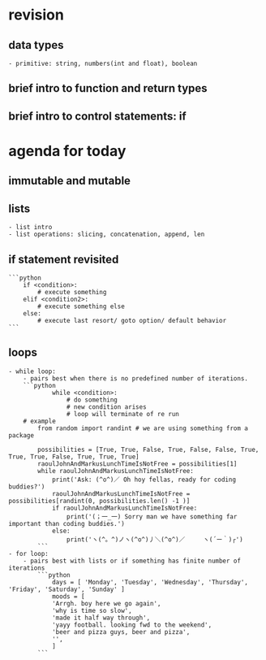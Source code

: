 
# revision

## data types
    - primitive: string, numbers(int and float), boolean

## brief intro to function and return types
## brief intro to control statements: if

# agenda for today

## immutable and mutable

## lists
    - list intro
    - list operations: slicing, concatenation, append, len

## if statement revisited
    ```python
        if <condition>:
            # execute something
        elif <condition2>:
            # execute something else
        else:
            # execute last resort/ goto option/ default behavior
    ```

## loops
    - while loop:
        - pairs best when there is no predefined number of iterations.
        ```python
                while <condition>:
                    # do something
                    # new condition arises
                    # loop will terminate of re run
        # example
            from random import randint # we are using something from a package

            possibilities = [True, True, False, True, False, False, True, True, True, False, True, True, True]
            raoulJohnAndMarkusLunchTimeIsNotFree = possibilities[1]
            while raoulJohnAndMarkusLunchTimeIsNotFree:
                print('Ask: (^o^)／ Oh hoy fellas, ready for coding buddies?')
                raoulJohnAndMarkusLunchTimeIsNotFree = possibilities[randint(0, possibilities.len() -1 )]
                if raoulJohnAndMarkusLunchTimeIsNotFree:
                    print('(；一_一) Sorry man we have something far important than coding buddies.')
                else:
                    print('ヽ(^。^)ノヽ(^o^)丿＼(^o^)／     ヽ(´ー｀)┌')
            ```
    - for loop:
        - pairs best with lists or if something has finite number of iterations
            ```python
                days = [ 'Monday', 'Tuesday', 'Wednesday', 'Thursday', 'Friday', 'Saturday', 'Sunday' ]
                moods = [
                'Arrgh. boy here we go again',
                'why is time so slow',
                'made it half way through',
                'yayy football. looking fwd to the weekend',
                'beer and pizza guys, beer and pizza',
                '',
                ]
            ```
